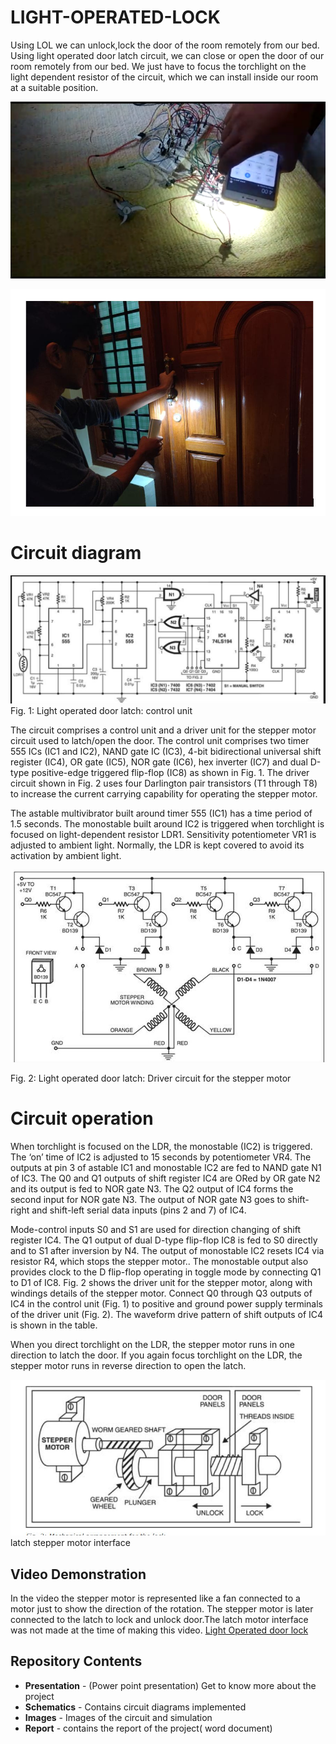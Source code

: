 # LIGHT-OPERATED-LOCK
Using LOL we can unlock,lock the door of the room remotely from our bed. 
Using light operated door latch circuit, we can close or open the door of our room remotely from our bed. We just have to focus the torchlight on the light dependent resistor of the circuit, which we can install inside our room at a suitable position.

![](https://github.com/Sankul2699/LIGHT-OPERATED-LOCK/blob/master/Images/Screenshot%20(47).png)

![](https://github.com/Sankul2699/LIGHT-OPERATED-LOCK/blob/master/Images/door%20unlock.JPG)
# Circuit diagram
 
![](https://github.com/Sankul2699/LIGHT-OPERATED-LOCK/blob/master/Images/CKT%20diag.PNG)
Fig. 1: Light operated door latch: control unit

The circuit comprises a control unit and a driver unit for the stepper motor circuit used to latch/open the door. 
The control unit comprises two timer 555 ICs (IC1 and IC2), NAND gate IC (IC3), 4-bit bidirectional universal shift register (IC4), OR gate (IC5), NOR gate (IC6), hex inverter (IC7) and dual D-type positive-edge triggered flip-flop (IC8) as shown in Fig. 1. The driver circuit shown in Fig. 2 uses four Darlington pair transistors (T1 through T8) to increase the current carrying capability for operating the stepper motor.

The astable multivibrator built around timer 555 (IC1) has a time period of 1.5 seconds. The monostable built around IC2 is triggered when torchlight is focused on light-dependent resistor LDR1. Sensitivity potentiometer VR1 is adjusted to ambient light. Normally, the LDR is kept covered to avoid its activation by ambient light.

![](https://github.com/Sankul2699/LIGHT-OPERATED-LOCK/blob/master/Images/darligtonpair_transistors.JPG)

Fig. 2: Light operated door latch: Driver circuit for the stepper motor
# Circuit operation

When torchlight is focused on the LDR, the monostable (IC2) is triggered. The ‘on’ time of IC2 is adjusted to 15 seconds by potentiometer VR4. The outputs at pin 3 of astable IC1 and monostable IC2 are fed to NAND gate N1 of IC3. The Q0 and Q1 outputs of shift register IC4 are ORed by OR gate N2 and its output is fed to NOR gate N3. The Q2 output of IC4 forms the second input for NOR gate N3. The output of NOR gate N3 goes to shift-right and shift-left serial data inputs (pins 2 and 7) of IC4.

Mode-control inputs S0 and S1 are used for direction changing of shift register IC4. The Q1 output of dual D-type flip-flop IC8 is fed to S0 directly and to S1 after inversion by N4.
The output of monostable IC2 resets IC4 via resistor R4, which stops the stepper motor..
The monostable output also provides clock to the D flip-flop operating in toggle mode by connecting Q1 to D1 of IC8.
Fig. 2 shows the driver unit for the stepper motor, along with windings details of the stepper motor. Connect Q0 through Q3 outputs of IC4 in the control unit (Fig. 1) to positive and ground power supply terminals of the driver unit (Fig. 2). The waveform drive pattern of shift outputs of IC4 is shown in the table.

When you direct torchlight on the LDR, the stepper motor runs in one direction to latch the door. If you again focus torchlight on the LDR, the stepper motor runs in reverse direction to open the latch.

![](https://github.com/Sankul2699/LIGHT-OPERATED-LOCK/blob/master/Images/latch%20connection.JPG)
latch stepper motor interface


## Video Demonstration
In the video the stepper motor is represented like a fan connected to a motor just to show the direction of the rotation.
The stepper motor is later connected to the latch to lock and unlock door.The latch motor  interface was not made at the time of making this video. 
[Light Operated door lock](https://www.youtube.com/watch?v=VgwU3S13_K8)

 
## Repository Contents
- **Presentation** - (Power point presentation) Get to know more about the project
- **Schematics** - Contains  circuit diagrams implemented
- **Images** - Images of the circuit and simulation 
- **Report** - contains the report of the project( word document)
